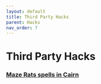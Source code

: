 ```yaml
---
layout: default
title: Third Party Hacks
parent: Hacks
nav_order: 7
---
```


# Third Party Hacks

### [Maze Rats spells in Cairn](https://xenioinabottle.blogspot.com/2021/04/maze-rats-spells-in-cairn.html)
